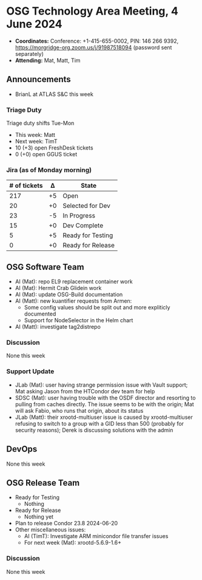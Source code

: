 # OSG Technology Area Meeting, 4 June 2024

-   **Coordinates:** Conference: +1-415-655-0002, PIN: 146 266 9392,
    <https://morgridge-org.zoom.us/j/91987518094> (password sent separately)
-   **Attending:** Mat, Matt, Tim

## Announcements

-   BrianL at ATLAS S&C this week

### Triage Duty

Triage duty shifts Tue-Mon

-   This week: Matt
-   Next week: TimT
-   10 (+3) open FreshDesk tickets
-   0 (+0) open GGUS ticket

### Jira (as of Monday morning)

| # of tickets | &Delta; | State             |
|--------------|---------|-------------------|
| 217          | +5      | Open              |
| 20           | +0      | Selected for Dev  |
| 23           | -5      | In Progress       |
| 15           | +0      | Dev Complete      |
| 5            | +5      | Ready for Testing |
| 0            | +0      | Ready for Release |

## OSG Software Team

-  AI (Mat): repo EL9 replacement container work
-  AI (Mat): Hermit Crab Glidein work
-  AI (Mat): update OSG-Build documentation
-  AI (Matt): new kuantifier requests from Armen:
    -   Some config values should be split out and more expliticly documented
    -   Support for NodeSelector in the Helm chart
-  AI (Matt): investigate tag2distrepo


### Discussion

None this week

### Support Update

-  JLab (Mat): user having strange permission issue with Vault support; Mat asking Jason from the HTCondor dev team for help
-  SDSC (Mat): user having trouble with the OSDF director and resorting to pulling from caches directly.
    The issue seems to be with the origin; Mat will ask Fabio, who runs that origin, about its status
-  JLab (Matt): their xrootd-multiuser issue is caused by xrootd-multiuser refusing to switch to a group with a
    GID less than 500 (probably for security reasons); Derek is discussing solutions with the admin


## DevOps

None this week

## OSG Release Team

-   Ready for Testing
    -   Nothing
-   Ready for Release
    -   Nothing yet
-   Plan to release Condor 23.8 2024-06-20
-   Other miscellaneous issues:
    -   AI (TimT): Investigate ARM minicondor file transfer issues
    -   For next week (Mat): xrootd-5.6.9-1.6+

### Discussion

None this week
